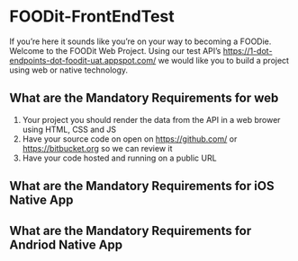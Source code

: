 FOODit-FrontEndTest
===================

If you’re here it sounds like you’re on your way to becoming a FOODie. Welcome to the FOODit Web Project. Using our test API’s https://1-dot-endpoints-dot-foodit-uat.appspot.com/ we would like you to build a project using web or native technology.

## What are the Mandatory Requirements for web
1. Your project you should render the data from the API in a web brower using HTML, CSS and JS
2. Have your source code on open on https://github.com/ or https://bitbucket.org so we can review it
3. Have your code hosted and running on a public URL

## What are the Mandatory Requirements for iOS Native App

## What are the Mandatory Requirements for Andriod Native App